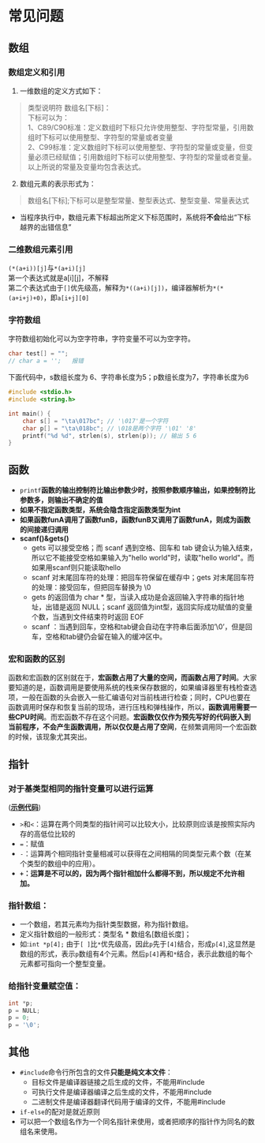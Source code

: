 #  常见问题

## 数组

### **数组定义和引用**
1. 一维数组的定义方式如下：
> 类型说明符 数组名[下标]：<br/>
> 下标可以为：<br/>
> 1、C89/C90标准：定义数组时下标只允许使用整型、字符型常量，引用数组时下标可以使用整型、字符型的常量或者变量<br/>
> 2、C99标准：定义数组时下标可以使用整型、字符型的常量或变量，但变量必须已经赋值；引用数组时下标可以使用整型、字符型的常量或者变量。以上所说的常量及变量均包含表达式。


2. 数组元素的表示形式为：
> 数组名[下标];下标可以是整型常量、整型表达式、整型变量、常量表达式

+ 当程序执行中，数组元素下标超出所定义下标范围时，系统将**不会**给出“下标越界的出错信息”

### 二维数组元素引用
`(*(a+i))[j]`与`*(a+i)[j]`<br/>
第一个表达式就是a[i][j]，不解释<br/>
第二个表达式由于`[]`优先级高，解释为`*((a+i)[j])`，编译器解析为`*(*(a+i+j)+0)`，即`a[i+j][0]`

### 字符数组
字符数组初始化可以为空字符串，字符变量不可以为空字符。
```c
char test[] = "";
// char a = '';   报错
```

下面代码中，s数组长度为 6、字符串长度为5；p数组长度为7，字符串长度为6
```c
#include <stdio.h>
#include <string.h>

int main() {
    char s[] = "\ta\017bc"; // '\017'是一个字符
    char p[] = "\ta\018bc"; // \018是两个字符 '\01' '8'
    printf("%d %d", strlen(s), strlen(p)); // 输出 5 6
}
```
## 函数
+ `printf`**函数的输出控制符比输出参数少时，按照参数顺序输出，如果控制符比参数多，则输出不确定的值**
+ **如果不指定函数类型，系统会隐含指定函数类型为int**
+ **如果函数funA调用了函数funB，函数funB又调用了函数funA，则成为函数的间接递归调用**
+ **scanf()&gets()**
    + gets 可以接受空格；而 scanf 遇到空格、回车和 tab 键会认为输入结束，所以它不能接受空格如果输入为"hello world"时，读取"hello world"。而如果用scanf则只能读取hello
    + scanf 对末尾回车符的处理：把回车符保留在缓存中；gets 对末尾回车符的处理：接受回车，但把回车替换为 \0
    + gets 的返回值为 char * 型，当读入成功是会返回输入字符串的指针地址，出错是返回 NULL；scanf 返回值为int型，返回实际成功赋值的变量个数，当遇到文件结束符时返回 EOF
    + scanf ：当遇到回车，空格和tab键会自动在字符串后面添加’\0’，但是回车，空格和tab键仍会留在输入的缓冲区中。
### 宏和函数的区别
函数和宏函数的区别就在于，**宏函数占用了大量的空间，而函数占用了时间**。大家要知道的是，函数调用是要使用系统的栈来保存数据的，如果编译器里有栈检查选项，一般在函数的头会嵌入一些汇编语句对当前栈进行检查；同时，CPU也要在函数调用时保存和恢复当前的现场，进行压栈和弹栈操作，所以，**函数调用需要一 些CPU时间**。而宏函数不存在这个问题。**宏函数仅仅作为预先写好的代码嵌入到当前程序，不会产生函数调用，所以仅仅是占用了空间**，在频繁调用同一个宏函数的时候，该现象尤其突出。

## 指针
### 对于基类型相同的指针变量可以进行运算
([**示例代码**](/c/case/#指针运算))
+ `>`和`<`：运算在两个同类型的指针间可以比较大小，比较原则应该是按照实际内存的高低位比较的
+ `=`：赋值
+ `-`：运算两个相同指针变量相减可以获得在之间相隔的同类型元素个数（在某个类型的数组中的应用）。
+ **`+`：运算是不可以的，因为两个指针相加什么都得不到，所以规定不允许相加。** 

### **指针数组**：
+ 一个数组，若其元素均为指针类型数据，称为指针数组。
+ 定义指针数组的一般形式：类型名 * 数组名[数组长度]；
+ 如:`int *p[4];`  由于`[ ]`比`*`优先级高，因此`p`先于`[4]`结合，形成`p[4]`,这显然是数组的形式，表示`p`数组有4个元素。然后`p[4]`再和`*`结合，表示此数组的每个元素都可指向一个整型变量。

### 给指针变量赋空值：
```c
int *p;
p = NULL;
p = 0;
p = '\0';
``` 

## 其他

+ `#include`命令行所包含的文件**只能是纯文本文件**：
    + 目标文件是编译器链接之后生成的文件，不能用#include
    + 可执行文件是编译器编译之后生成的文件，不能用#include
    + 二进制文件是编译器翻译代码用于编译的文件，不能用#include
+ `if-else`的配对是就近原则   
+ 可以把一个数组名作为一个同名指针来使用，或者把顺序的指针作为同名的数组名来使用。

